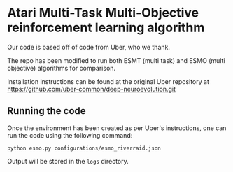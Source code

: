 # Atari Multi-Task Multi-Objective reinforcement learning algorithm

Our code is based off of code from Uber, who we thank. 

The repo has been modified to run both ESMT (multi task) and ESMO (multi objective) algorithms for comparison.

Installation instructions can be found at the original Uber repository at https://github.com/uber-common/deep-neuroevolution.git

## Running the code

Once the environment has been created as per Uber's instructions, one can run the code using the following command:

```
python esmo.py configurations/esmo_riverraid.json
```

Output will be stored in the `logs` directory.

